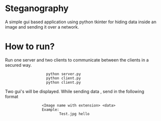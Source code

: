 # Steganography
A simple gui based application using python tkinter for hiding data inside an image and sending it over a network.

# How to run?
Run one server and two clients to communicate between the clients in a secured way.
                                                
                       python server.py
                       python client.py
                       python client.py

Two gui's will be displayed. While sending data , send in the following format
        
                     <Image name with extension> <data>
                     Example:
                             Test.jpg hello


